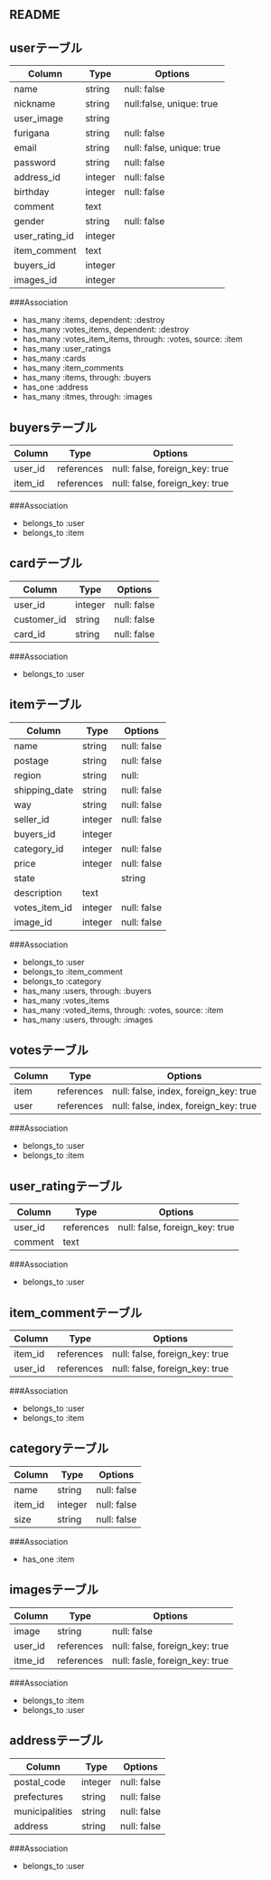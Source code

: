 ## README


## userテーブル
|Column|Type|Options|
|------|----|-------|
|name|string|null: false|
|nickname|string|null:false, unique: true|
|user_image|string|
|furigana|string|null: false|
|email|string|null: false, unique: true|
|password|string|null: false|
|address_id|integer|null: false|
|birthday|integer|null: false|
|comment|text|
|gender|string|null: false|
|user_rating_id|integer|
|item_comment|text|
|buyers_id|integer|
|images_id|integer|


###Association
- has_many :items, dependent: :destroy
- has_many :votes_items, dependent: :destroy
- has_many :votes_item_items, through: :votes, source: :item
- has_many :user_ratings
- has_many :cards
- has_many :item_comments
- has_many :items, through: :buyers
- has_one :address
- has_many :itmes, through: :images

## buyersテーブル
|Column|Type|Options|
|------|----|-------|
|user_id|references|null: false, foreign_key: true|
|item_id|references|null: false, foreign_key: true|

###Association
- belongs_to :user
- belongs_to :item


## cardテーブル
|Column|Type|Options|
|------|----|-------|
|user_id|integer|null: false|
|customer_id|string|null: false|
|card_id|string|null: false|

###Association
- belongs_to :user

## itemテーブル
|Column|Type|Options|
|------|----|-------|
|name|string|null: false|
|postage|string|null: false|
|region|string|null:|false|
|shipping_date|string|null: false|
|way|string|null: false|
|seller_id|integer|null: false|
|buyers_id|integer|
|category_id|integer|null: false|
|price|integer|null: false|   
|state||string|null: false|
|description|text|
|votes_item_id|integer|null: false|
|image_id|integer|null: false|

###Association
- belongs_to :user
- belongs_to :item_comment
- belongs_to :category
- has_many :users, through: :buyers
- has_many :votes_items
- has_many :voted_items, through: :votes, source: :item
- has_many :users, through: :images


## votesテーブル
|Column|Type|Options|
|------|----|-------|
|item|references|null: false, index, foreign_key: true|
|user|references|null: false, index, foreign_key: true|

###Association
- belongs_to :user
- belongs_to :item


## user_ratingテーブル
|Column|Type|Options|
|------|----|-------|
|user_id|references|null: false, foreign_key: true|
|comment|text|

###Association
- belongs_to :user

## item_commentテーブル
|Column|Type|Options|
|------|----|-------|
|item_id|references|null: false,  foreign_key: true|
|user_id|references|null: false,  foreign_key: true|
###Association
- belongs_to :user
- belongs_to :item

## categoryテーブル
|Column|Type|Options|
|------|----|-------|
|name|string|null: false|
|item_id|integer|null: false|
|size|string|null: false|

###Association
- has_one :item

## imagesテーブル
|Column|Type|Options|
|------|----|-------|
|image|string|null: false|
|user_id|references|null: false, foreign_key: true|
|itme_id|references|null: fasle, foreign_key: true|

###Association
- belongs_to :item
- belongs_to :user


## addressテーブル
|Column|Type|Options|
|------|----|-------|
|postal_code|integer|null: false|
|prefectures|string|null: false|
|municipalities|string|null: false|
|address|string|null: false|

###Association
- belongs_to :user